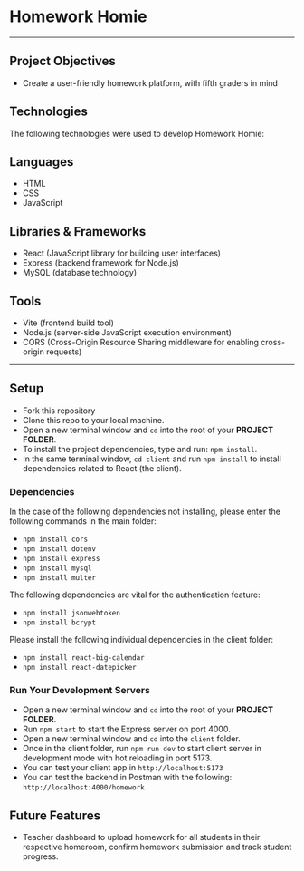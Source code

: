 # Homework Homie

***

## Project Objectives

- Create a user-friendly homework platform, with fifth graders in mind

## Technologies

The following technologies were used to develop Homework Homie:

## Languages

- HTML
- CSS
- JavaScript

## Libraries & Frameworks

- React (JavaScript library for building user interfaces)
- Express (backend framework for Node.js)
- MySQL (database technology)

## Tools

- Vite (frontend build tool)
- Node.js (server-side JavaScript execution environment)
- CORS (Cross-Origin Resource Sharing middleware for enabling cross-origin requests)

***

## Setup

- Fork this repository
- Clone this repo to your local machine.
- Open a new terminal window and `cd` into the root of your **PROJECT FOLDER**.
- To install the project dependencies, type and run: `npm install`.
- In the same terminal window, `cd client` and run `npm install` to install dependencies related to React (the client).

### Dependencies

In the case of the following dependencies not installing, please enter the following commands in the main folder:

- `npm install cors`
- `npm install dotenv`
- `npm install express`
- `npm install mysql`
- `npm install multer`

The following dependencies are vital for the authentication feature:

- `npm install jsonwebtoken`
- `npm install bcrypt`

Please install the following individual dependencies in the client folder:

- `npm install react-big-calendar`
- `npm install react-datepicker`

### Run Your Development Servers

- Open a new terminal window and `cd` into the root of your **PROJECT FOLDER**.
- Run `npm start` to start the Express server on port 4000.
- Open a new terminal window and `cd` into the `client` folder.
- Once in the client folder, run `npm run dev` to start client server in development mode with hot reloading in port 5173.
- You can test your client app in `http://localhost:5173`
- You can test the backend in Postman with the following: `http://localhost:4000/homework`

## Future Features

- Teacher dashboard to upload homework for all students in their respective homeroom, confirm homework submission and track student progress.
